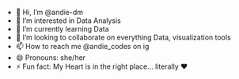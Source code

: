 - 👋 Hi, I’m @andie-dm
- 👀 I’m interested in Data Analysis
- 🌱 I’m currently learning Data
- 💞️ I’m looking to collaborate on everything Data, visualization tools
- 📫 How to reach me @andie_codes on ig
- 😄 Pronouns: she/her
- ⚡ Fun fact: My Heart is in the right place... literally ❤️

<!---
andie-dm/andie-dm is a ✨ special ✨ repository because its `README.md` (this file) appears on your GitHub profile.
You can click the Preview link to take a look at your changes.
--->
